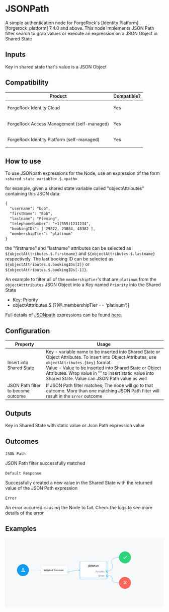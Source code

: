 # JSONPath

A simple authentication node for ForgeRock's [Identity Platform][forgerock_platform] 7.4.0 and above. This node implements JSON Path filter search to grab values or execute an expression on a JSON Object in Shared State

## Inputs

Key in shared state that's value is a JSON Object

## Compatibility

<table>
  <colgroup>
    <col>
    <col>
  </colgroup>
  <thead>
  <tr>
    <th>Product</th>
    <th>Compatible?</th>
  </tr>
  </thead>
  <tbody>
  <tr>
    <td><p>ForgeRock Identity Cloud</p></td>
    <td><p><span>Yes</span></p></td>
  </tr>
  <tr>
    <td><p>ForgeRock Access Management (self-managed)</p></td>
    <td><p><span>Yes</span></p></td>
  </tr>
  <tr>
    <td><p>ForgeRock Identity Platform (self-managed)</p></td>
    <td><p><span>Yes</span></p></td>
  </tr>
  </tbody>
</table>

## How to use 

To use JSONpath expressions for the Node, use an expression of the form `<shared state variable>.$.<path>`

for example, given a shared state variable called "objectAttributes" containing this JSON data:

```
{
  "username": "bob",
  "firstName": "Bob",
  "lastname": "Fleming",
  "telephoneNumber": "+1(555)1231234",
  "bookingIDs": [ 29872, 23884, 48382 ],
  "membershipTier": "platinum"
}
```

the "firstname" and "lastname" attributes can be selected as `${objectAtttributes.$.firstname}` and `${objectAttributes.$.lastname}` respectively.
The last booking ID can be selected as `${objectAttributes.$.bookingIDs[2]}` or `${objectAttributes.$.bookingIDs[-1]}`.

An example to filter all of the `membershipTier`'s that are `platinum` from the `objectAtttributes` JSON Object into a Key named `Priority` into the Shared State
- Key: Priority
- objectAtttributes.$.[?(@.membershipTier == 'platinum')]

Full details of [JSONpath](https://github.com/json-path/JsonPath/blob/master/README.md) expressions can be found [here](https://github.com/json-path/JsonPath/blob/master/README.md).



## Configuration
<table>
<thead>
    <th>Property</th>
    <th>Usage</th>
</thead>
<tr>
<td>Insert into Shared State</td>
<td>Key - variable name to be inserted into Shared State or Object Attributes. To insert into Object Attributes; use <code>objectAttributes.{key}</code> format<br>
    Value - Value to be inserted into Shared State or Object Attributes. Wrap value in "" to insert static value into Shared State. Value can JSON Path value as well
</td>
</tr>
<tr>
<td>JSON Path filter to become outcome</td>
<td>If JSON Path filter matches; The node will go to that outcome. More than one matching JSON Path filter will result in the <code>Error</code> outcome</td>
</tr>
</table>

## Outputs

Key in Shared State with static value or Json Path expression value

## Outcomes

`JSON Path`

JSON Path filter successfully matched

`Default Response`

Successfully created a new value in the Shared State with the returned value of the JSON Path expression


`Error`

An error occurred causing the Node to fail. Check the logs to see more details of the error. 

## Examples

![ScreenShot](./example.png)



